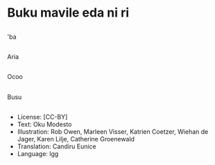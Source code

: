 # Buku mavile eda ni ri

##
'ba

##
Aria

##
Ocoo

##
Busu

##
* License: [CC-BY]
* Text: Oku Modesto
* Illustration: Rob Owen, Marleen Visser, Katrien Coetzer, Wiehan de Jager, Karen Lilje, Catherine Groenewald
* Translation: Candiru Eunice
* Language: lgg
